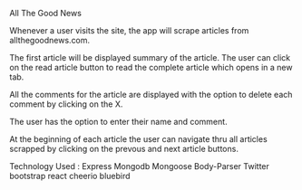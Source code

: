 All The Good News

Whenever a user visits the site, the app will scrape articles from allthegoodnews.com. 

The first article will be displayed  summary of the article. The user can click on the read article button to read the complete article which opens in a new tab.

All the comments for the article are displayed with the option to delete each comment by clicking on the X.

The user has the option to enter their name and comment.

At the beginning of each article the user can navigate thru all articles scrapped by clicking on the prevous and next article buttons.


Technology Used :
Express
Mongodb
Mongoose
Body-Parser 
Twitter bootstrap
react
cheerio
bluebird
